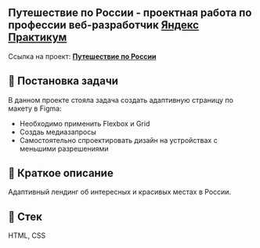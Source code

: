 ## Путешествие по России - проектная работа по профессии веб-разработчик [Яндекс Практикум](https://praktikum.yandex.ru 'Яндекс Практикум')

Ссылка на проект: **[Путешествие по России](https://russian-travel-mauve.vercel.app/)**

## 📖 Постановка задачи

В данном проекте стояла задача создать адаптивную страницу по макету в Figma:
- Необходимо применить Flexbox и Grid
- Создаь медиазапросы
- Самостоятельно спроектировать дизайн на устройствах с меньшими разрешениями

## 📃 Краткое описание

Адаптивный лендинг об интересных и красивых местах в России.

## 📃 Стек

HTML, CSS
